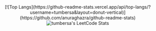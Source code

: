 <div align="center"> 
[![Top Langs](https://github-readme-stats.vercel.app/api/top-langs/?username=tumbersa&layout=donut-vertical)](https://github.com/anuraghazra/github-readme-stats)
<br>
<img title="tumbersa's LeetCode Stats" alt="tumbersa's LeetCode Stats" src="https://leetcode.card.workers.dev/tumbersa?      theme=default&font=baloo&extension=null"/>
</div> 
